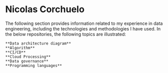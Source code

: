 # Nicolas Corchuelo
The following section provides information related to my experience in data engineering, including the technologies and methodologies I have used. In the below repositories, the following topics are illustrated:

    **Data architecture diagram**
    **Algorithm**
    **CI/CD**
    **Cloud Processing**
    **Data governance**
    **Programming languages**
